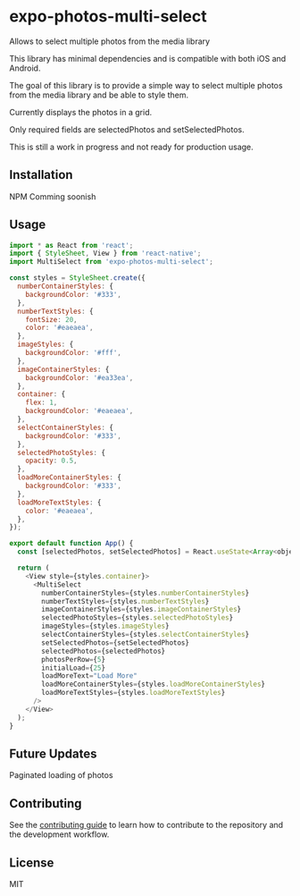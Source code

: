 # expo-photos-multi-select

Allows to select multiple photos from the media library

This library has minimal dependencies and is compatible with both iOS and Android.

The goal of this library is to provide a simple way to select multiple photos from the media library and be able to style them.

Currently displays the photos in a grid.

Only required fields are selectedPhotos and setSelectedPhotos.

This is still a work in progress and not ready for production usage.

## Installation

NPM Comming soonish

## Usage

```js
import * as React from 'react';
import { StyleSheet, View } from 'react-native';
import MultiSelect from 'expo-photos-multi-select';

const styles = StyleSheet.create({
  numberContainerStyles: {
    backgroundColor: '#333',
  },
  numberTextStyles: {
    fontSize: 20,
    color: '#eaeaea',
  },
  imageStyles: {
    backgroundColor: '#fff',
  },
  imageContainerStyles: {
    backgroundColor: '#ea33ea',
  },
  container: {
    flex: 1,
    backgroundColor: '#eaeaea',
  },
  selectContainerStyles: {
    backgroundColor: '#333',
  },
  selectedPhotoStyles: {
    opacity: 0.5,
  },
  loadMoreContainerStyles: {
    backgroundColor: '#333',
  },
  loadMoreTextStyles: {
    color: '#eaeaea',
  },
});

export default function App() {
  const [selectedPhotos, setSelectedPhotos] = React.useState<Array<object>>([]);

  return (
    <View style={styles.container}>
      <MultiSelect
        numberContainerStyles={styles.numberContainerStyles}
        numberTextStyles={styles.numberTextStyles}
        imageContainerStyles={styles.imageContainerStyles}
        selectedPhotoStyles={styles.selectedPhotoStyles}
        imageStyles={styles.imageStyles}
        selectContainerStyles={styles.selectContainerStyles}
        setSelectedPhotos={setSelectedPhotos}
        selectedPhotos={selectedPhotos}
        photosPerRow={5}
        initialLoad={25}
        loadMoreText="Load More"
        loadMoreContainerStyles={styles.loadMoreContainerStyles}
        loadMoreTextStyles={styles.loadMoreTextStyles}
      />
    </View>
  );
}

```
## Future Updates

Paginated loading of photos

## Contributing

See the [contributing guide](CONTRIBUTING.md) to learn how to contribute to the repository and the development workflow.

## License

MIT
